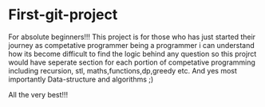 # First-git-project
For absolute beginners!!!
This project is for those who has just started their journey as competative programmer being a programmer i can understand how its become difficult to find the logic behind any
question so this projrct would have seperate section for each portion of competative programming including recursion, stl, maths,functions,dp,greedy etc.
And yes most importantly Data-structure and algorithms ;)

All the very best!!!
